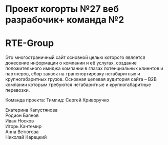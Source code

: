 # Проект когорты №27 веб разрабочик+ команда №2 
# RTE-Group
 Это многостраничный сайт основной целью которого является донесение информации о компании и её услугах, создание положительного имиджа компании в глазах потенциальных клиентов и партнеров, сбор заявок на транспортировку негабаритных и крупногабаритных грузов. Основная целевая аудитория сайта – B2B компании которым требуются негабаритные и крупногабаритные перевозки.

Команда проекта:
  Тимлид:  Сергей Криворучко
  
  Екатерина Капустянова  
  Родион Баянов  
  Иван Носков  
  Игорь Кантемир  
  Анна Ветюгова  
  Николай Карецкий  
